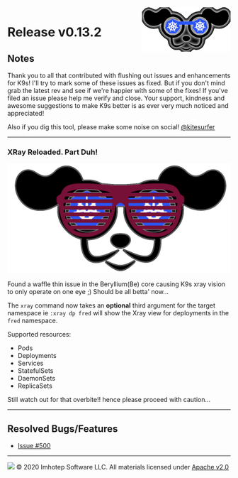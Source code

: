 <img src="https://raw.githubusercontent.com/derailed/k9s/master/assets/k9s_small.png" align="right" width="200" height="auto"/>

# Release v0.13.2

## Notes

Thank you to all that contributed with flushing out issues and enhancements for K9s! I'll try to mark some of these issues as fixed. But if you don't mind grab the latest rev and see if we're happier with some of the fixes! If you've filed an issue please help me verify and close. Your support, kindness and awesome suggestions to make K9s better is as ever very much noticed and appreciated!

Also if you dig this tool, please make some noise on social! [@kitesurfer](https://twitter.com/kitesurfer)

---

### XRay Reloaded. Part Duh!

<img src="https://raw.githubusercontent.com/derailed/k9s/master/assets/k9s_xray.png"/>

Found a waffle thin issue in the Beryllium(Be) core causing K9s xray vision to only operate on one eye ;)
Should be all betta' now...

The `xray` command now takes an **optional** third argument for the target namespace ie `:xray dp fred` will show the Xray view for deployments in the `fred` namespace.

Supported resources:

* Pods
* Deployments
* Services
* StatefulSets
* DaemonSets
* ReplicaSets

Still watch out for that overbite!! hence please proceed with caution...

---

## Resolved Bugs/Features

* [Issue #500](https://github.com/kswapd/k11s/issues/500)

---

<img src="https://raw.githubusercontent.com/derailed/k9s/master/assets/imhotep_logo.png" width="32" height="auto"/> © 2020 Imhotep Software LLC. All materials licensed under [Apache v2.0](http://www.apache.org/licenses/LICENSE-2.0)
